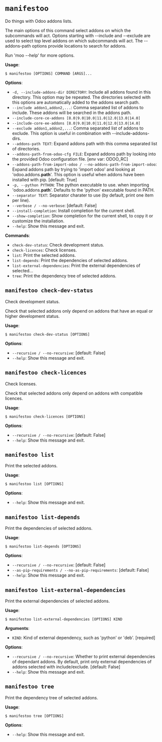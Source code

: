 # `manifestoo`

Do things with Odoo addons lists.

The main options of this command select addons on which the subcommands
will act. Options starting with --include and --exclude are used to select
top level addons on which subcommands will act. The --addons-path options
provide locations to search for addons.

Run 'moo <subcommand> --help' for more options.

**Usage**:

```console
$ manifestoo [OPTIONS] COMMAND [ARGS]...
```

**Options**:

* `-d, --include-addons-dir DIRECTORY`: Include all addons found in this directory. This option may be repeated. The directories selected with this options are automatically added to the addons search path.
* `--include addon1,addon2,...`: Comma separated list of addons to include. These addons will be searched in the addons path.
* `--include-core-ce-addons [8.0|9.0|10.0|11.0|12.0|13.0|14.0]`
* `--include-core-ee-addons [8.0|9.0|10.0|11.0|12.0|13.0|14.0]`
* `--exclude addon1,addon2,...`: Comma separated list of addons to exclude. This option is useful in combination with --include-addons-dirs.
* `--addons-path TEXT`: Expand addons path with this comma separated list of directories.
* `--addons-path-from-odoo-cfg FILE`: Expand addons path by looking into the provided Odoo configuration file.   [env var: ODOO_RC]
* `--addons-path-from-import-odoo / --no-addons-path-from-import-odoo`: Expand addons path by trying to 'import odoo' and looking at 'odoo.addons.__path__'. This option is useful when addons have been installed with pip.  [default: True]
* `-p, --python PYTHON`: The python executable to use. when importing 'odoo.addons.__path__'. Defaults to the 'python' executable found in PATH.
* `--separator TEXT`: Separator charater to use (by default, print one item per line).
* `--verbose / --no-verbose`: [default: False]
* `--install-completion`: Install completion for the current shell.
* `--show-completion`: Show completion for the current shell, to copy it or customize the installation.
* `--help`: Show this message and exit.

**Commands**:

* `check-dev-status`: Check development status.
* `check-licences`: Check licenses.
* `list`: Print the selected addons.
* `list-depends`: Print the dependencies of selected addons.
* `list-external-dependencies`: Print the external dependencies of selected...
* `tree`: Print the dependency tree of selected addons.

## `manifestoo check-dev-status`

Check development status.

Check that selected addons only depend on addons that have an equal or
higher development status.

**Usage**:

```console
$ manifestoo check-dev-status [OPTIONS]
```

**Options**:

* `--recursive / --no-recursive`: [default: False]
* `--help`: Show this message and exit.

## `manifestoo check-licences`

Check licenses.

Check that selected addons only depend on addons with compatible licences.

**Usage**:

```console
$ manifestoo check-licences [OPTIONS]
```

**Options**:

* `--recursive / --no-recursive`: [default: False]
* `--help`: Show this message and exit.

## `manifestoo list`

Print the selected addons.

**Usage**:

```console
$ manifestoo list [OPTIONS]
```

**Options**:

* `--help`: Show this message and exit.

## `manifestoo list-depends`

Print the dependencies of selected addons.

**Usage**:

```console
$ manifestoo list-depends [OPTIONS]
```

**Options**:

* `--recursive / --no-recursive`: [default: False]
* `--as-pip-requirements / --no-as-pip-requirements`: [default: False]
* `--help`: Show this message and exit.

## `manifestoo list-external-dependencies`

Print the external dependencies of selected addons.

**Usage**:

```console
$ manifestoo list-external-dependencies [OPTIONS] KIND
```

**Arguments**:

* `KIND`: Kind of external dependency, such as 'python' or 'deb'.  [required]

**Options**:

* `--recursive / --no-recursive`: Whether to print external dependencies of dependant addons. By default, print only external dependencies of addons selected with include/exclude.  [default: False]
* `--help`: Show this message and exit.

## `manifestoo tree`

Print the dependency tree of selected addons.

**Usage**:

```console
$ manifestoo tree [OPTIONS]
```

**Options**:

* `--help`: Show this message and exit.

